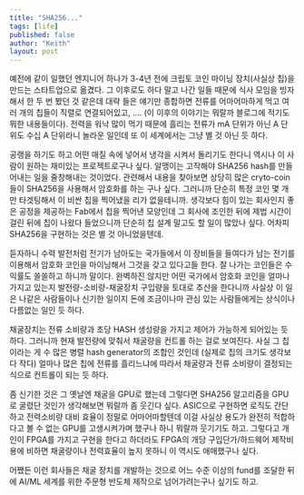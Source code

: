 ```yaml
---
title: "SHA256..."
tags: [life]
published: false
author: "Keith"
layout: post
---
```


예전에 같이 일했던 엔지니어 하나가 3-4년 전에 크립토 코인 마이닝 장치(사실상 칩)을 만드는 스타트업으로 옮겼다. 그 이후로도 하다 말고 나간 일들 때문에 식사 모임을 빙자해서 한 두 번 봤던 것 같은데 대략 들은 얘기만 종합하면 전류를 어마어마하게 먹고 여러 개의 칩들이 직렬로 연결되어있고, .... (이 이후의 이야기는 뭐랄까 블로그에 적기도 뭐한 내용들이다). 전력을 워낙 많이 먹기 때문에 흘리는 전류가 mA 단위가 아닌 A 단위도 수십 A 단위라니 놀라운 일인데 또 이 세계에서는 그냥 별 것 아닌 듯 하다.

공랭을 하기도 하고 어떤 매질 속에 넣어서 냉각을 시켜서 돌리기도 한다니 역시나 이 사람이 원하는 재미있는 프로젝트로구나 싶다. 알맹이는 고작해야 SHA256 hash를 만들어내는 일을 줄창해내는 것이었다. 관련해서 내용을 찾아보면 상당히 많은 cryto-coin들이 SHA256을 사용해서 암호화를 하는 구나 싶다. 그러니까 단순히 특정 코인 몇 개만 타겟팅해서 이 비싼 칩을 찍어냈을 리가 없을테니까. 생각보다 힘이 있는 회사인지 좋은 공정을 제공하는 Fab에서 칩을 찍어낸 모양인데 그 회사에 조인한 뒤에 제법 시간이 걸린 뒤에 칩이 나왔다 들었으니까 단순히 칩 설계 말고도 할 일이 많았나 싶다. 어차피 SHA256을 구현하는 것은 별 것 아니었을텐데. 

듣자하니 수력 발전처럼 전기가 남아도는 국가들에서 이 장비들을 들여다가 남는 전기를 이용해서 암호화 코인을 마이닝해서 그것을 갖고 있다고들 한다. 잘 나가는 코인들은 수익률도 쏠쏠하고 하니까 말이다. 완벽하진 않지만 어떤 국가에서 암호화 코인을 얼마나 가지고 있는지 발전량-소비량-채굴장치 구입량을 토대로 추산을 한다니까 사실상 이 일은 나같은 사람들이나 신기한 일이지 돈에 조금이나마 관심 있는 사람들에게는 상식이나 다름없는 일인 듯 하다.

채굴장치는 전류 소비량과 초당 HASH 생성량을 가지고 제어가 가능하게 되어있는 듯 하다. 그러니까 현재 발전량에 맞춰서 채굴량을 컨트롤 하는 걸로 보여진다. 사실 그 칩이라는 게 수 많은 병렬 hash generator의 조합인 것인데 (실제로 칩의 크기도 생각보다 작다) 얼마나 많은 칩에 전류를 흘리느냐에 따라서 채굴량과 전류 소비량이 결정되는 식으로 컨트롤이 되는 듯 하다.

좀 신기한 것은 그 옛날엔 채굴을 GPU로 했는데 그렇다면 SHA256 알고리즘을 GPU로 굴렸단 것인가 생각해보면 뭐랄까 좀 웃긴다 싶다. ASIC으로 구현하면 로직도 간단하고 전력소비량 대비 효율이 정말로 어마어마할텐데 이걸 사실상 용도가 완전히 적합하다고 볼 수 없는 GPU를 고생시켜가며 했구나 하니 뭐랄까 웃기기도 하고. 그렇다고 개인이 FPGA를 가지고 구현을 한다고 하더라도 FPGA의 개당 구입단가/하드웨어 제작비용에 비하면 채굴량이나 전력효율이 높지 못하니 이 역시도 애매했구나 싶다. 

어쨌든 이런 회사들은 채굴 장치를 개발하는 것으로 어느 수준 이상의 fund를 조달한 뒤에 AI/ML 세계를 위한 주문형 반도체 제작으로 넘어가려는구나 싶기도 하고. 